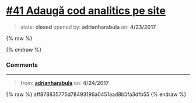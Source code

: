# [\#41 Adaugă cod analitics pe site](https://github.com/adrianharabula/condr/issues/41)

> state: **closed** opened by: **adrianharabula** on: **4/23/2017**

{% raw %}

{% endraw %}


### Comments

---
> from: [**adrianharabula**](https://github.com/adrianharabula/condr/issues/41#issuecomment-296783155) on: **4/24/2017**

{% raw %}
aff878835775d78493196a0451aad8b5fa3dfb55
{% endraw %}

